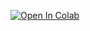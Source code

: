 [![Open In Colab](https://colab.research.google.com/assets/colab-badge.svg)](https://colab.research.google.com/github/chloejeannin/YOLOBee/blob/main/notebook/beesdetection.ipynb)

